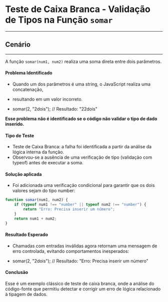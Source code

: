 
# Teste de Caixa Branca - Validação de Tipos na Função `somar`

---

##  Cenário

---
 A função `somar(num1, num2)` realiza uma soma direta entre dois parâmetros.

#### Problema Identificado
+ Quando um dos parâmetros é uma string, o JavaScript realiza uma concatenação,
+ resultando em um valor incorreto.

+ somar(2, "2dois"); // Resultado: "22dois"

**Esse problema não é identificado se o código não validar o tipo de dado inserido.**

#### Tipo de Teste
- Teste de Caixa Branca: a falha foi identificada a partir da análise da lógica interna da função.
- Observou-se a ausência de uma verificação de tipo (validação com typeof) antes de executar a soma.

#### Solução aplicada
- Foi adicionada uma verificação condicional para garantir que os dois valores sejam do tipo number:


```js
function somar(num1, num2) {
    if (typeof num1 !== "number" || typeof num2 !== "number") {
        return "Erro: Precisa inserir um número";
    }
    return num1 + num2;
}
```

#### Resultado Esperado
+ Chamadas com entradas inválidas agora retornam uma mensagem de erro controlada, evitando comportamentos inesperados:

+ somar(2, "2dois"); // Resultado: "Erro: Precisa inserir um número"

#### Conclusão
Esse é um exemplo clássico de teste de caixa branca, onde a análise do código-fonte que permitiu detectar e corrigir um erro de lógica relacionado à tipagem de dados.

